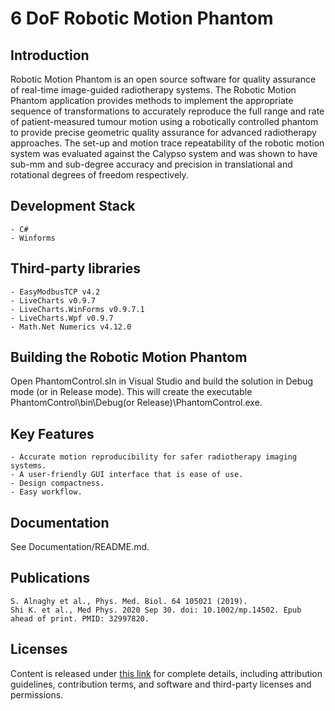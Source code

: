 # 6 DoF Robotic Motion Phantom
## Introduction
Robotic Motion Phantom is an open source software for quality assurance of real-time image-guided radiotherapy systems. The Robotic Motion Phantom application provides methods to implement the appropriate sequence of transformations to accurately reproduce the full range and rate of patient-measured tumour motion using a robotically controlled phantom to provide precise geometric quality assurance for advanced radiotherapy approaches. The set-up and motion trace repeatability of the robotic motion system was evaluated against the Calypso system and was shown to have sub-mm and sub-degree accuracy and precision in translational and rotational degrees of freedom respectively.

## Development Stack

    - C#
    - Winforms

## Third-party libraries

    - EasyModbusTCP v4.2
    - LiveCharts v0.9.7
    - LiveCharts.WinForms v0.9.7.1
    - LiveCharts.Wpf v0.9.7
    - Math.Net Numerics v4.12.0

## Building the Robotic Motion Phantom

Open PhantomControl.sln in Visual Studio and build the solution in Debug mode (or in Release mode). This will create the executable PhantomControl\bin\Debug(or Release)\PhantomControl.exe.

## Key Features

    - Accurate motion reproducibility for safer radiotherapy imaging systems.
    - A user-friendly GUI interface that is ease of use.
    - Design compactness.
    - Easy workflow.

## Documentation

See Documentation/README.md.

## Publications

    S. Alnaghy et al., Phys. Med. Biol. 64 105021 (2019).
    Shi K. et al., Med Phys. 2020 Sep 30. doi: 10.1002/mp.14502. Epub ahead of print. PMID: 32997820.

## Licenses

Content is released under [this link](https://github.com/ACRF-Image-X-Institute/6-DoF-Robotic-Motion-Phantom/blob/a5fb87378eb501c1a9539277ff3f0080b794489e/Copyright%20Notice%20and%20Licence.pdf) for complete details, including attribution guidelines, contribution terms, and software and third-party licenses and permissions.
